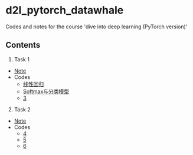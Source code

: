 # d2l_pytorch_datawhale

Codes and notes for the course 'dive into deep learning (PyTorch version)'

## Contents
1. Task 1
* [Note]()
* Codes
  - [线性回归]()
  - [Softmax与分类模型]()
  - [3]()
2. Task 2
* [Note]()
* Codes
  - [4]()
  - [5]()
  - [6]()
